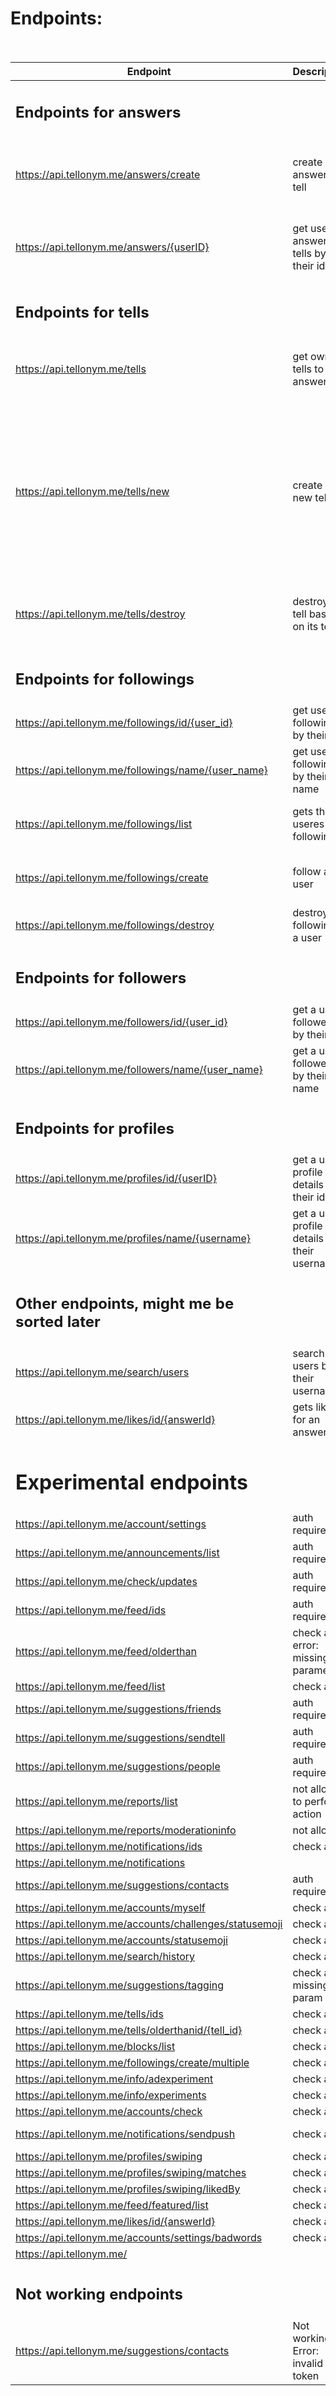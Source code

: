 # Endpoints:<br /><br />
|Endpoint|Description|parameters|Other|
|--------|-----------|:--------:|:-----:|
|<h2> Endpoints for answers</h2>|
|https://api.tellonym.me/answers/create |create an answer to a tell|limit--limit for tells to fetch,<br />answer--answer as written text,<br />tellId--Tell id to respond to|Auth required|
|https://api.tellonym.me/answers/{userID}|get users answers to tells by their id|userId--user-ID(self explanatory),<br />pos--position to get,<br /> optional:limit--limit of Results, max 100)|max Limit 100,<br />No auth required|
|<h2>Endpoints for tells</h2>
|https://api.tellonym.me/tells | get own tells to answer|optional:<br />limit--limit for number of fetches, max. 300,<br />pos--position to start fetching|Auth required,<br />max. limit 300|
|https://api.tellonym.me/tells/new |create a new tell||tell--text which tell should contain,<br />userId--user to send the tell to,<br />limit--limit of tells to fetch,<br />isInstagramInAppBrowser--False,<br />isSenderRevealed--bool which shows if senders name should be revealed,<br />optional:senderStatus--should be 2 if sender revealed. If not, won't show sender in Tellonym|Auth needed|
|https://api.tellonym.me/tells/destroy |destroy a tell based on its tellId|tellId--Tell id for a certain tell you want to destroy,<br />optionak: limit--limit for following request||Auth required, won't generate a server response|
|<h2>Endpoints for followings</h2>|
|https://api.tellonym.me/followings/id/{user_id}|get users followings by their id|None|No auth required,<br />max Limit 500|
|https://api.tellonym.me/followings/name/{user_name}|get users followings by their name|None|No auth required,<br />max Limit 500|
|https://api.tellonym.me/followings/list |gets the useres own followings| optional: limit--how many results to fetch,<br />pos--at which position to fetch|Max limit is 500,<br />Auth token required|
|https://api.tellonym.me/followings/create |follow a user|userId--userId to follow,<br />isFollowingAnonymous--bool if anonymous| Auth required|
|https://api.tellonym.me/followings/destroy |destroy the following of a user|userId--userId to destroy follow with|Auth required|
|<h2>Endpoints for followers</h2>|
|https://api.tellonym.me/followers/id/{user_id}|get a users followers by their id|None|No auth required,<br />max Limit 500|
|https://api.tellonym.me/followers/name/{user_name}|get a users followers by their name|None|No auth required,<br />max Limit 500|
|<h2>Endpoints for profiles</h2>|
|https://api.tellonym.me/profiles/id/{userID}|get a users profile details by their id|None|No auth required|
|https://api.tellonym.me/profiles/name/{username}|get a users profile details by their username|None|No auth required|
|<h2>Other endpoints, might me be sorted later</h2>|
|https://api.tellonym.me/search/users |search for users by their username|searchString--String to search for,<br />optional:limit--limit for search Results|Token necessary,<br />max Limit 50|
|https://api.tellonym.me/likes/id/{answerId}|gets likes for an answer|none|No auth required,<br />max Limit 50|
|<h1>Experimental endpoints</h1>|
|https://api.tellonym.me/account/settings |auth required|
|https://api.tellonym.me/announcements/list |auth required|
|https://api.tellonym.me/check/updates |auth required|
|https://api.tellonym.me/feed/ids |auth required|
|https://api.tellonym.me/feed/olderthan | check auth, error: missing parameter|
|https://api.tellonym.me/feed/list |check auth|
|https://api.tellonym.me/suggestions/friends |auth required|
|https://api.tellonym.me/suggestions/sendtell |auth required|
|https://api.tellonym.me/suggestions/people |auth required|
|https://api.tellonym.me/reports/list |not allowed to perform action|
|https://api.tellonym.me/reports/moderationinfo |not allowed|
|https://api.tellonym.me/notifications/ids |check auth|
|https://api.tellonym.me/notifications |
|https://api.tellonym.me/suggestions/contacts | auth required|
|https://api.tellonym.me/accounts/myself | check auth|
|https://api.tellonym.me/accounts/challenges/statusemoji | check auth|
|https://api.tellonym.me/accounts/statusemoji | check auth|
|https://api.tellonym.me/search/history | check auth|
|https://api.tellonym.me/suggestions/tagging |check auth, missing param|
|https://api.tellonym.me/tells/ids | check auth|
|https://api.tellonym.me/tells/olderthanid/{tell_id} |check auth|
|https://api.tellonym.me/blocks/list |check auth|
|https://api.tellonym.me/followings/create/multiple |check auth|not found|
|https://api.tellonym.me/info/adexperiment |check auth|check meaning|
|https://api.tellonym.me/info/experiments |check auth| check meaning|
|https://api.tellonym.me/accounts/check |check auth| param missing|
|https://api.tellonym.me/notifications/sendpush | check auth|returns "ok", check meaining, |sends push to device|
|https://api.tellonym.me/profiles/swiping |check auth| check working|
|https://api.tellonym.me/profiles/swiping/matches | check auth|
|https://api.tellonym.me/profiles/swiping/likedBy |check auth| not allowed|
|https://api.tellonym.me/feed/featured/list |check auth|
|https://api.tellonym.me/likes/id/{answerId} |check auth| revisit and check|
|https://api.tellonym.me/accounts/settings/badwords | check auth| ?show bad words?|
|https://api.tellonym.me/ |
|<h2>Not working endpoints</h2>|
|https://api.tellonym.me/suggestions/contacts |Not working, Error: invalid token|
